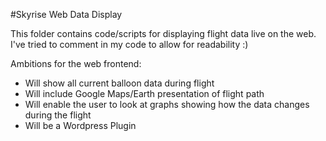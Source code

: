 #Skyrise Web Data Display

This folder contains code/scripts for displaying flight data live on the web. I've tried to comment in my code to allow for readability :)

Ambitions for the web frontend:
* Will show all current balloon data during flight
* Will include Google Maps/Earth presentation of flight path
* Will enable the user to look at graphs showing how the data changes during the flight
* Will be a Wordpress Plugin
